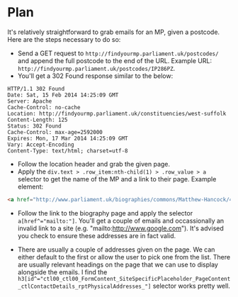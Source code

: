 Plan
====

It's relatively straightforward to grab emails for an MP, given a postcode. Here are the steps necessary to do so:

* Send a GET request to `http://findyourmp.parliament.uk/postcodes/` and append the full postcode to the end of the URL. Example URL: `http://findyourmp.parliament.uk/postcodes/IP286PZ`.
* You'll get a 302 Found response similar to the below:

````text
HTTP/1.1 302 Found
Date: Sat, 15 Feb 2014 14:25:09 GMT
Server: Apache
Cache-Control: no-cache
Location: http://findyourmp.parliament.uk/constituencies/west-suffolk
Content-Length: 125
Status: 302 Found
Cache-Control: max-age=2592000
Expires: Mon, 17 Mar 2014 14:25:09 GMT
Vary: Accept-Encoding
Content-Type: text/html; charset=utf-8
````

* Follow the location header and grab the given page.
* Apply the `div.text > .row_item:nth-child(1) > .row_value > a` selector to get the name of the MP and a link to their page. Example element:

````html
<a href="http://www.parliament.uk/biographies/commons/Matthew-Hancock/4070" class="">Matthew Hancock</a>
````

* Follow the link to the biography page and apply the selector `a[href^="mailto:"]`. You'll get a couple of emails and occassionally an invalid link to a site (e.g. "mailto:http://www.google.com"). It's advised you check to ensure these addresses are in fact valid.

* There are usually a couple of addresses given on the page. We can either default to the first or allow the user to pick one from the list. There are usually relevant headings on the page that we can use to display alongside the emails. I find the `h3[id^="ctl00_ctl00_FormContent_SiteSpecificPlaceholder_PageContent_ctlContactDetails_rptPhysicalAddresses_"]` selector works pretty well.
